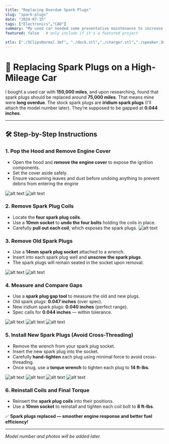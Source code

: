 ```yaml
---
title: "Replacing Overdue Spark Plugs"
slug: "spark-plugs"
date: "2024-07-15"
tags: ["Electronics","CAD"]
summary: "My used car needed some preventative maintenance to increase efficiency and performance"
featured: false   # only include if it's a featured project

stls: ["./5ClipsNormal.3mf", "./dock.stl","./charger.stl","./speaker.3mf"]
---
```

# 🔧 Replacing Spark Plugs on a High-Mileage Car

I bought a used car with **150,000 miles**, and upon researching, found that spark plugs should be replaced around **75,000 miles**. That means mine were **long overdue**. The stock spark plugs are **iridium spark plugs** (I'll attach the model number later). They’re supposed to be gapped at **0.044 inches**.

---

## 🛠️ Step-by-Step Instructions

### 1. Pop the Hood and Remove Engine Cover
- Open the hood and **remove the engine cover** to expose the ignition components.  
- Set the cover aside safely.
- Ensure vacuuming leaves and dust before undoing anything to prevent debris from entering the engine

![alt text](image-16.png) ![alt text](image-17.png)

### 2. Remove Spark Plug Coils
- Locate the **four spark plug coils**.  
- Use a **10mm socket** to **undo the four bolts** holding the coils in place.  
- Carefully **pull out each coil**, which exposes the spark plugs.
![alt text](image-18.png)

### 3. Remove Old Spark Plugs
- Use a **14mm spark plug socket** attached to a wrench.  
- Insert into each spark plug well and **unscrew the spark plugs**.  
- The spark plugs will remain seated in the socket upon removal.

![alt text](image-19.png) ![alt text](image-20.png)

### 4. Measure and Compare Gaps
- Use a **spark plug gap tool** to measure the old and new plugs.  
- Old spark plugs: **0.047 inches** (over spec).  
- New iridium spark plugs: **0.040 inches** (perfect range).  
- Spec calls for **0.044 inches** — within tolerance.

![alt text](image-21.png) ![alt text](image-22.png) ![alt text](image-23.png)

### 5. Install New Spark Plugs (Avoid Cross-Threading)
- Remove the wrench from your spark plug socket.  
- Insert the new spark plug into the socket.  
- Carefully **hand-tighten** each plug using minimal force to avoid cross-threading.  
- Once snug, use a **torque wrench** to tighten each plug to **14 ft-lbs**.

![alt text](image-24.png) ![alt text](image-25.png) ![alt text](image-26.png) ![alt text](image-27.png)

### 6. Reinstall Coils and Final Torque
- Reinsert the **spark plug coils** into their positions.  
- Use a **10mm socket** to reinstall and tighten each coil bolt to **8 ft-lbs**.

✅ **Spark plugs replaced — smoother engine response and better fuel efficiency!**

---

*Model number and photos will be added later.*

